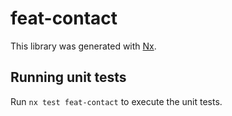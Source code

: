 # feat-contact

This library was generated with [Nx](https://nx.dev).

## Running unit tests

Run `nx test feat-contact` to execute the unit tests.
